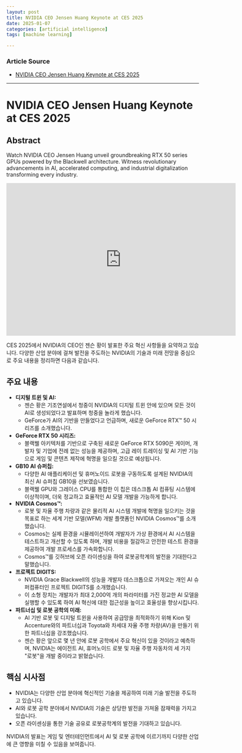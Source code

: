 ```yaml
---
layout: post
title: NVIDIA CEO Jensen Huang Keynote at CES 2025 
date: 2025-01-07
categories: [artificial intelligence]
tags: [machine learning]

---
```


### Article Source


* [NVIDIA CEO Jensen Huang Keynote at CES 2025](https://www.youtube.com/watch?v=k82RwXqZHY8)

---


# NVIDIA CEO Jensen Huang Keynote at CES 2025


## Abstract

Watch NVIDIA CEO Jensen Huang unveil groundbreaking RTX 50 series GPUs powered by the Blackwell architecture. Witness revolutionary advancements in AI, accelerated computing, and industrial digitalization transforming every industry.

<iframe width="600" height="400" src="https://www.youtube.com/embed/k82RwXqZHY8?si=x-9oFuM0eYWiH4HB" title="YouTube video player" frameborder="0" allow="accelerometer; autoplay; clipboard-write; encrypted-media; gyroscope; picture-in-picture; web-share" referrerpolicy="strict-origin-when-cross-origin" allowfullscreen></iframe>

CES 2025에서 NVIDIA의 CEO인 젠슨 황이 발표한 주요 혁신 사항들을 요약하고 있습니다. 다양한 산업 분야에 걸쳐 발전을 주도하는 NVIDIA의 기술과 미래 전망을 중심으로 주요 내용을 정리하면 다음과 같습니다.

## 주요 내용

* **디지털 트윈 및 AI:**
    * 젠슨 황은 기조연설에서 청중이 NVIDIA의 디지털 트윈 안에 있으며 모든 것이 AI로 생성되었다고 발표하며 청중을 놀라게 했습니다.
    * GeForce가 AI의 기반을 만들었다고 언급하며, 새로운 GeForce RTX™ 50 시리즈를 소개했습니다.
* **GeForce RTX 50 시리즈:**
    * 블랙웰 아키텍처를 기반으로 구축된 새로운 GeForce RTX 5090은 게이머, 개발자 및 기업에 전례 없는 성능을 제공하며, 고급 레이 트레이싱 및 AI 기반 기능으로 게임 및 콘텐츠 제작에 혁명을 일으킬 것으로 예상됩니다.
* **GB10 AI 슈퍼칩:**
    * 다양한 AI 애플리케이션 및 휴머노이드 로봇을 구동하도록 설계된 NVIDIA의 최신 AI 슈퍼칩 GB10을 선보였습니다.
    * 블랙웰 GPU와 그레이스 CPU를 통합한 이 칩은 데스크톱 AI 컴퓨팅 시스템에 이상적이며, 더욱 정교하고 효율적인 AI 모델 개발을 가능하게 합니다.
* **NVIDIA Cosmos™:**
    * 로봇 및 자율 주행 차량과 같은 물리적 AI 시스템 개발에 혁명을 일으키는 것을 목표로 하는 세계 기반 모델(WFM) 개발 플랫폼인 NVIDIA Cosmos™를 소개했습니다.
    * Cosmos는 실제 환경을 시뮬레이션하여 개발자가 가상 환경에서 AI 시스템을 테스트하고 개선할 수 있도록 하며, 개발 비용을 절감하고 안전한 테스트 환경을 제공하여 개발 프로세스를 가속화합니다.
    * Cosmos™를 깃허브에 오픈 라이센싱을 하여 로봇공학계의 발전을 기대한다고 말했습니다.
* **프로젝트 DIGITS:**
    * NVIDIA Grace Blackwell의 성능을 개발자 데스크톱으로 가져오는 개인 AI 슈퍼컴퓨터인 프로젝트 DIGITS를 소개했습니다.
    * 이 소형 장치는 개발자가 최대 2,000억 개의 파라미터를 가진 정교한 AI 모델을 실행할 수 있도록 하여 AI 혁신에 대한 접근성을 높이고 효율성을 향상시킵니다.
* **파트너십 및 로봇 공학의 미래:**
    * AI 기반 로봇 및 디지털 트윈을 사용하여 공급망을 최적화하기 위해 Kion 및 Accenture와의 파트너십과 Toyota와 차세대 자율 주행 차량(AV)을 만들기 위한 파트너십을 강조했습니다.
    * 젠슨 황은 앞으로 몇 년 안에 로봇 공학에서 주요 혁신이 있을 것이라고 예측하며, NVIDIA는 에이전트 AI, 휴머노이드 로봇 및 자율 주행 자동차의 세 가지 "로봇"을 개발 중이라고 밝혔습니다.

## 핵심 시사점

* NVIDIA는 다양한 산업 분야에 혁신적인 기술을 제공하여 미래 기술 발전을 주도하고 있습니다.
* AI와 로봇 공학 분야에서 NVIDIA의 기술은 상당한 발전을 가져올 잠재력을 가지고 있습니다.
* 오픈 라이센싱을 통한 기술 공유로 로봇공학계의 발전을 기대하고 있습니다.

NVIDIA의 발표는 게임 및 엔터테인먼트에서 AI 및 로봇 공학에 이르기까지 다양한 산업에 큰 영향을 미칠 수 있음을 보여줍니다.
